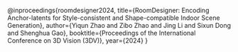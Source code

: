 @inproceedings{roomdesigner2024,
  title={RoomDesigner: Encoding Anchor-latents for Style-consistent and Shape-compatible Indoor Scene Generation},
  author={Yiqun Zhao and Zibo Zhao and Jing Li and Sixun Dong and Shenghua Gao},
  booktitle={Proceedings of the International Conference on 3D Vision (3DV)},
  year={2024}
}